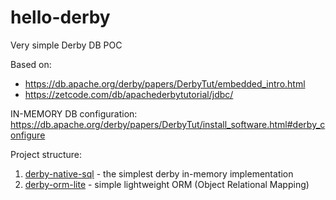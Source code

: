 # hello-derby

Very simple Derby DB POC

Based on:

* https://db.apache.org/derby/papers/DerbyTut/embedded_intro.html
* https://zetcode.com/db/apachederbytutorial/jdbc/

IN-MEMORY DB configuration:
https://db.apache.org/derby/papers/DerbyTut/install_software.html#derby_configure

Project structure:

1. [derby-native-sql](derby-native-sql) - the simplest derby in-memory implementation
2. [derby-orm-lite](derby-orm-lite) - simple lightweight ORM (Object Relational Mapping)